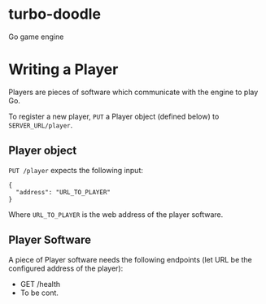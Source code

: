 # turbo-doodle
Go game engine

# Writing a Player
Players are pieces of software which communicate with the engine to play Go.

To register a new player, `PUT` a Player object (defined below) to `SERVER_URL/player`.

## Player object
`PUT /player` expects the following input:
```
{
  "address": "URL_TO_PLAYER"
}
```

Where `URL_TO_PLAYER` is the web address of the player software.

## Player Software
A piece of Player software needs the following endpoints (let URL be the configured address of the player):
  - GET /health
  - To be cont.
